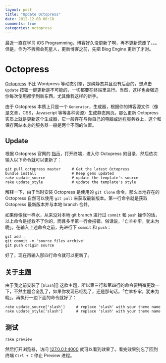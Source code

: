 ```yaml
---
layout: post
title: "Update Octopress"
date: 2012-12-08 00:18
comments: true
categories: octopress 
---
```


最近一直在学习 iOS Programming，博客好久没更新了啊，再不更新荒废了。。。但是，作为不折腾会死星人，更新博客之前，先把 Blog Engine 更新了才对。

# Octopress
[Octopress][] 不比 Wordpress 等动态引擎，是纯静态并且没有后台的，想点击 `Update` 按钮一键更新是不可能的，一切都要在终端里进行。当然，这样也会强迫你每次使用都学到新东西，尤其像我这样的新手。  

由于 Octopress 本质上只是一个 `Generator`，生成器，根据你的博客源文件（像是文章，CSS，Javascript 等等各种资源）生成静态网页。那么更新 Octopress 实质上就是更新这个生成器，它一般存在与你自己的电脑或远程服务器上，这个和保存网站本身的服务器一般是两个不同的位置。
<!-- more -->
## Update
根据 Octopress 官网的 [指示](http://octopress.org/docs/updating/)，打开终端，进入你 Octopress 的目录，然后依次输入以下命令就可以更新了：
```
git pull octopress master     # Get the latest Octopress
bundle install                # Keep gems updated
rake update_source            # update the template's source
rake update_style             # update the template's style
```
解释一下，由于当时安装 Octopress 是使用的 `git Clone` 命令，那么本地存在的 Octopress 自然可以使用 `git pull` 来获取最新版本。第一行命令就是获取 Octopress 最新版本并与本地 branch 合并。  

如果你像我一样水，从来没对本地 git branch 进行过 `commit` 和 `push` 操作的话，以上命令是拯救不了你的，而且多半第一行会报错。俗话说，「亡羊补牢，犹未为晚」，在输入上述命令之前，先进行下 `commit` 和 `push`：
```
git add .
git commit -m 'source files archive'
git push origin source
```
好了，现在再输入那四行命令就可以更新了。

## 关于主题
由于我之前安装了 [`Slash`][] 这款主题，所以第三行和第四行的命令要稍微更改一下，不然主题会全乱了，如果你发现已经乱了，还是那句话，「亡羊补牢，犹未为晚」，再执行一边下面的命令就好了：
```
rake update_source['slash']     # replace 'slash' with your theme name
rake update_style['slash']      # replace 'slash' with your theme name
```

## 测试
```
rake preview
```
然后打开浏览器，访问 [127.0.0.1:4000](http://127.0.0.1:4000) 就可以看到效果了。看完效果别忘了回到终端 `Ctrl + C` 停止 Preview 进程。

[Octopress]: http://octopress.org "Octopress.org"
[Slash]: http://zespia.tw/Octopress-Theme-Slash/ "Slash for Octopress"